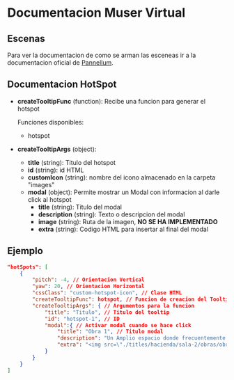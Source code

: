 # Documentacion Muser Virtual

## Escenas

Para ver la documentacion de como se arman las esceneas ir a la documentacion oficial de [Pannellum](https://pannellum.org/documentation/reference/).

## Documentacion HotSpot

* **createTooltipFunc** (function):
    Recibe una funcion para generar el hotspot
    
    Funciones disponibles:
    * hotspot

* **createTooltipArgs** (object):
    * **title** (string): Titulo del hotspot
    * **id** (string): id HTML
    * **customIcon** (string): nombre del icono almacenado en la carpeta "images"
    * **modal** (object): Permite mostrar un Modal con informacion al darle click al hotspot
        * **title** (string): Titulo del modal
        * **description** (string): Texto o descripcion del modal
        * **image** (string): Ruta de la imagen, **NO SE HA IMPLEMENTADO**
        * **extra** (string): Codigo HTML para insertar al final del modal

## Ejemplo

```json
"hotSpots": [
    {
        "pitch": -4, // Orientacion Vertical
        "yaw": 20, // Orientacion Horizontal
        "cssClass": "custom-hotspot-icon", // Clase HTML
        "createTooltipFunc": hotspot, // Funcion de creacion del Tooltip
        "createTooltipArgs": { // Argumentos para la funcion
            "title": "Titulo", // Titulo del tooltip
            "id": "hotspot-1", // ID
            "modal":{ // Activar modal cuando se hace click
                "title": "Obra 1", // Titulo modal
                "description": "Un Amplio espacio donde frecuentemente hay eventos de Música de Cámara", // Texto
                "extra": "<img src=\"./titles/hacienda/sala-2/obras/obra-1.jpg\" alt=\"Obra 1\" class=\"img-modal\" >" // Insertar imagen en la seccion de extra
            }
        }
    }
]
```

